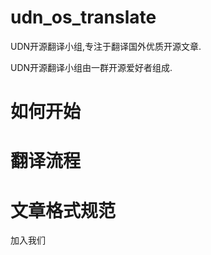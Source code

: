 # udn_os_translate
UDN开源翻译小组,专注于翻译国外优质开源文章.

UDN开源翻译小组由一群开源爱好者组成.


# 如何开始


# 翻译流程


# 文章格式规范


加入我们
